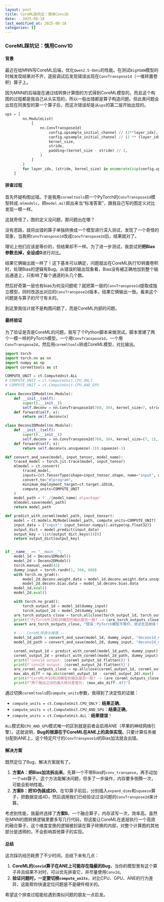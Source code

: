 ```yaml
---
layout: post
title: CoreML踩坑记：慎用Conv1D
date:   2025-08-18
last_modified_at: 2025-08-18
categories: []
---
```


### CoreML踩坑记：慎用Conv1D

#### 背景

最近在给MNN写CoreML后端，优化`Qwen2.5-Omni`的性能。在测试`BigVGAN`模型的时候发现结果对不齐，逐层调试后发现错误出现在`ConvTranspose1d`（一维转置卷积）算子上。

因为MNN的后端是在通过线转换计算图的方式得到CoreML模型的，而且这个构图的过程都是我自己从头实现的，所以一般出错都是算子构造问题。但此类问题会出现在同类型的第一个算子后，而这次错误却是从`ups`的第二层开始出现的。
```python
ups = [
        nn.ModuleList(
            [
                nn.ConvTranspose1d(
                    config.upsample_initial_channel // (2**layer_idx),
                    config.upsample_initial_channel // (2 ** (layer_idx + 1)),
                    kernel_size,
                    stride,
                    padding=(kernel_size - stride) // 2,
                )
            ]
        )
        for layer_idx, (stride, kernel_size) in enumerate(zip(config.upsample_rates, config.upsample_kernel_sizes))
    ]
```

#### 排查过程

首先怀疑构图出错。于是我用`coremltools`把一个PyTorch的`ConvTranspose1d`模型转成`.mlmodelc`，把`model.mil`抠出来当“标准答案”，跟我自己写的图定义对比发现一模一样。

这就奇怪了，图的定义没问题，那问题出在哪？

没有思路，就将出错的算子单独转换成一个模型进行深入测试，发现了一个奇怪的现象，当我把`ConvTranspose1d`改成`ConvTranspose2d`后，结果就对了。

理论上他们应该是等价的，但结果却不一样。为了进一步测试，我尝试把**把Bias参数去掉，全设成0**进行对比。

结果它俩输出就一样了！这下基本可以确定，问题就出在CoreML执行1D转置卷积时，处理Bias的逻辑有Bug。从错误的输出现象看，Bias没有被正确地加到整个输出通道上，只影响了每个通道的头几个数。

然后好奇第一层也有bias为何没问题呢？就把第一层的`ConvTranspose1d`提取成独立模型，同时改造出对应的`ConvTranspose2d`版本，结果它俩输出一致。看来这个问题是与算子的尺寸有关的。

到这里我估计就不是构图问题了，而是CoreML内部的问题。

#### 最终验证

为了验证是否是CoreML的问题，我写了个Python脚本来做测试。脚本里建了两个一模一样的PyTorch模型，一个用`ConvTranspose1d`，一个用`ConvTranspose2d`，然后用`coremltools`转成CoreML模型，对比输出。

```python
import torch
import torch.nn as nn
import numpy as np
import coremltools as ct

COMPUTE_UNIT = ct.ComputeUnit.ALL
# COMPUTE_UNIT = ct.ComputeUnit.CPU_ONLY
# COMPUTE_UNIT = ct.ComputeUnit.CPU_AND_GPU

class Deconv1DModel(nn.Module):
    def __init__(self):
        super().__init__()
        self.deconv = nn.ConvTranspose1d(768, 384, kernel_size=7, stride=3, padding=2)
    def forward(self, x):
        return self.deconv(x)

class Deconv2DModel(nn.Module):
    def __init__(self):
        super().__init__()
        self.deconv = nn.ConvTranspose2d(768, 384, kernel_size=(7, 1), stride=(3, 1), padding=(2, 0))
    def forward(self, x):
        return self.deconv(x.unsqueeze(-1)).squeeze(-1)

def convert_and_save(model, input_tensor, model_name):
    traced_model = torch.jit.trace(model, input_tensor)
    mlmodel = ct.convert(
        traced_model,
        inputs=[ct.TensorType(shape=input_tensor.shape, name="input", dtype=np.float32)],
        convert_to="mlprogram",
        minimum_deployment_target=ct.target.iOS18,
        compute_units=COMPUTE_UNIT
    )
    model_path = f'./{model_name}.mlpackage'
    mlmodel.save(model_path)
    return model_path

def predict_with_coreml(model_path, input_tensor):
    model = ct.models.MLModel(model_path, compute_units=COMPUTE_UNIT)
    input_data = {"input": input_tensor.numpy().astype(np.float32)}
    output_dict = model.predict(input_data)
    output_key = list(output_dict.keys())[0]
    return output_dict[output_key]


if __name__ == "__main__":
    model_1d = Deconv1DModel()
    model_2d = Deconv2DModel()
    torch.manual_seed(42)
    dummy_input = torch.randn(1, 768, 600)
    with torch.no_grad():
        model_2d.deconv.weight.data = model_1d.deconv.weight.data.unsqueeze(-1)
        model_2d.deconv.bias.data = model_1d.deconv.bias.data
    model_1d.eval()
    model_2d.eval()

    with torch.no_grad():
        torch_output_1d = model_1d(dummy_input)
        torch_output_2d = model_2d(dummy_input)
    are_torch_outputs_close = torch.allclose(torch_output_1d, torch_output_2d, atol=1e-3)
    print(f"PyTorch中1D和2D模型的输出是否一致? -> {are_torch_outputs_close}")
    assert are_torch_outputs_close, "错误：PyTorch模型不等价，测试无法继续！"

    # --- CoreML转换与推理 ---
    model_1d_path = convert_and_save(model_1d, dummy_input, "deconv1d_model_specific_data")
    model_2d_path = convert_and_save(model_2d, dummy_input, "deconv2d_model_specific_data")

    coreml_output_1d = predict_with_coreml(model_1d_path, dummy_input)
    coreml_output_2d = predict_with_coreml(model_2d_path, dummy_input)
    print(f'conv1d output: {coreml_output_1d.flatten()}')
    print(f'conv2d output: {coreml_output_2d.flatten()}')
    are_coreml_outputs_close = np.allclose(coreml_output_1d, coreml_output_2d, atol=1e-3)
    max_abs_diff = np.abs(coreml_output_1d - coreml_output_2d).max()
    print(f"CoreML中1D和2D模型的输出是否一致? -> {are_coreml_outputs_close}")
    print(f"两个输出之间的最大绝对差值为: {max_abs_diff:.6f}")
```

通过切换`coremltools`的`compute_units`参数，我得到了决定性的证据：

*   `compute_units = ct.ComputeUnit.CPU_ONLY`：**结果正确**。
*   `compute_units = ct.ComputeUnit.CPU_AND_GPU`：**结果正确**。
*   `compute_units = ct.ComputeUnit.ALL`：**结果错误**！

`ALL`模式和`CPU_AND_GPU`模式唯一的区别就是前者会启用ANE（苹果的神经网络引擎）。这就说明，**Bug的根源在于CoreML在ANE上的具体实现**。只要计算任务被分配到ANE上，这个特定尺寸的`ConvTranspose1d`的Bias加法就会出错。

#### 解决方案

既然定位了Bug，解决方案就有了。

1.  **方案A：把Bias加法拆出来**。先算一个不带Bias的`conv_transpose`，再手动加一个`add`算子。这个方法能解决问题，但多了一步操作，内存要多倒腾一次，可能会影响性能。
2.  **方案B：把1D伪装成2D**。在1D算子前后，分别插入`expand_dims`和`squeeze`算子，把数据变成4D，然后调用我们已经验证过没问题的`ConvTranspose2d`来计算。

考虑到性能，我最终选择了**方案B**。一个融合算子，内存读写一次，效率高。虽然在MNN的图转换逻辑里要多写几行代码，但这能让CoreML在底层执行一个高效的融合算子。这个维度变换的逻辑被封装在算子转换的内部，对整个计算图的其他部分是透明的，不会影响其他算子的实现。

#### 总结

这次踩坑经历耗费了不少时间，总结下来有几点：
1.  **CoreML的`Conv1d`算子在ANE上可能存在隐蔽的Bug**，当你的模型里有这个算子并且结果不对时，可以优先排查它，并尽量使用`Conv2d`。
2.  **验证问题时，一定要切换`compute_units`**，对比CPU、GPU、ANE的行为差异，这能帮你快速定位问题是不是硬件相关的。

希望这个排查过程能给遇到类似问题的朋友一点启发。